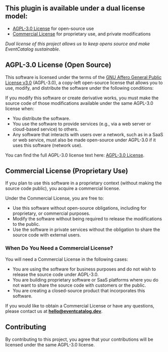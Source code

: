## This plugin is available under a dual license model:

- [AGPL-3.0 License](./LICENSE-OPENSOURCE.md) for open-source use
- [Commercial License](./LICENSE-COMMERCIAL.md) for proprietary use, and private modifications

_Dual license of this project allows us to keep opens source and make EventCatalog sustainable_.

## AGPL-3.0 License (Open Source)

This software is licensed under the terms of the [GNU Affero General Public License v3.0](https://www.gnu.org/licenses/agpl-3.0.en.html) (AGPL-3.0), a copy-left open-source license that allows you to use, modify, and distribute the software under the following conditions:

If you modify this software or create derivative works, you must make the source code of those modifications available under the same AGPL-3.0 license when:

- You distribute the software.
- You use the software to provide services (e.g., via a web server or cloud-based service) to others.
- Any software that interacts with users over a network, such as in a SaaS or web service, must also be made open-source under AGPL-3.0 if it uses this software (network use).

You can find the full AGPL-3.0 license text here: [AGPL-3.0 License](./LICENSE-OPENSOURCE.md).

## Commercial License (Proprietary Use)

If you plan to use this software in a proprietary context (without making the source code public), you acquire a commercial license.

Under the Commercial License, you are free to:

- Use this software without open-source obligations, including for proprietary, or commercial purposes.
- Modify the software without being required to release the modifications to the public.
- Use the software in private services without the obligation to share the source code with external users.

### When Do You Need a Commercial License?

You will need a Commercial License in the following cases:

- You are using the software for business purposes and do not wish to release the source code under AGPL-3.0.
- You are building proprietary software or SaaS platforms where you do not want to share the source code with customers or the public.
- You are creating a closed-source product that incorporates this software.

If you would like to obtain a Commercial License or have any questions, please contact us at **hello@eventcatalog.dev**.

## Contributing

By contributing to this project, you agree that your contributions will be licensed under the same AGPL-3.0 license.
